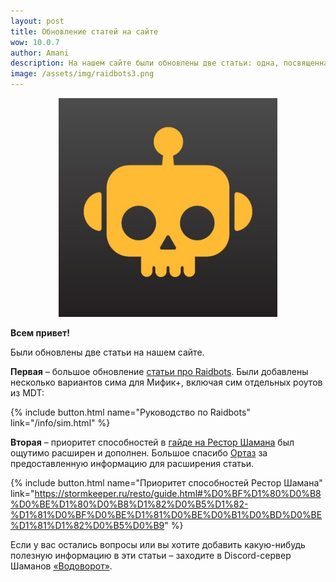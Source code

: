 ```yaml
---    
layout: post
title: Обновление статей на сайте
wow: 10.0.7
author: Amani
description: На нашем сайте были обновлены две статьи: одна, посвященная Raidbots, и вторая – про приоритет способностей Рестор Шамана.
image: /assets/img/raidbots3.png
---
```


<p align="center">
<img src="/assets/img/raidbots3.png" width=350x> 
</p>

**Всем привет!**

Были обновлены две статьи на нашем сайте.

**Первая** – большое обновление [статьи про Raidbots](https://stormkeeper.ru/info/sim.html). Были добавлены несколько вариантов сима для Мифик+, включая сим отдельных роутов из MDT:

<p></p>

{% include button.html name="Руководство по Raidbots" link="/info/sim.html" %}  

<p></p>

**Вторая** – приоритет способностей в [гайде на Рестор Шамана](https://stormkeeper.ru/resto/guide.html) был ощутимо расширен и дополнен. Большое спасибо [Ортаз](https://www.twitch.tv/oortaz) за предоставленную информацию для расширения статьи.

<p></p>

{% include button.html name="Приоритет способностей Рестор Шамана" link="https://stormkeeper.ru/resto/guide.html#%D0%BF%D1%80%D0%B8%D0%BE%D1%80%D0%B8%D1%82%D0%B5%D1%82-%D1%81%D0%BF%D0%BE%D1%81%D0%BE%D0%B1%D0%BD%D0%BE%D1%81%D1%82%D0%B5%D0%B9" %}  

<p></p>

Если у вас остались вопросы или вы хотите добавить какую-нибудь полезную информацию в эти статьи – заходите в Discord-сервер Шаманов [«Водоворот»](https://discord.gg/vodovorot).
